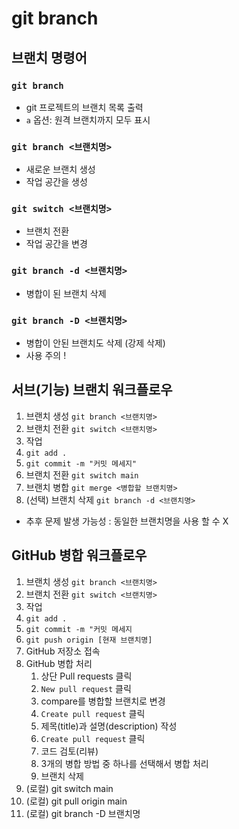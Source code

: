 # git branch

## 브랜치 명령어

### `git branch`

- git 프로젝트의 브랜치 목록 출력
- `a` 옵션: 원격 브랜치까지 모두 표시

### `git branch <브랜치명>`

- 새로운 브랜치 생성
- 작업 공간을 생성

### `git switch <브랜치명>`

- 브랜치 전환
- 작업 공간을 변경

### `git branch -d <브랜치명>`

- 병합이 된 브랜치 삭제

### `git branch -D <브랜치명>`

- 병합이 안된 브랜치도 삭제 (강제 삭제)
- 사용 주의 !

## 서브(기능) 브랜치 워크플로우

1. 브랜치 생성 `git branch <브랜치명>`
2. 브랜치 전환 `git switch <브랜치명>`
3. 작업
4. `git add .`
5. `git commit -m "커밋 메세지"`
6. 브랜치 전환 `git switch main`
7. 브랜치 병합 `git merge <병합할 브랜치명>`
8. (선택) 브랜치 삭제 `git branch -d <브랜치명>`

- 추후 문제 발생 가능성 : 동일한 브랜치명을 사용 할 수 X

## GitHub 병합 워크플로우

1. 브랜치 생성 `git branch <브랜치명>`
2. 브랜치 전환 `git switch <브랜치명>`
3. 작업
4. `git add . `
5. `git commit -m "커밋 메세지`
6. `git push origin [현재 브랜치명]`
7. GitHub 저장소 접속
8. GitHub 병합 처리
   1. 상단 Pull requests 클릭
   2. `New pull request` 클릭
   3. compare를 병합할 브랜치로 변경
   4. `Create pull request` 클릭
   5. 제목(title)과 설명(description) 작성
   6. `Create pull request` 클릭
   7. 코드 검토(리뷰)
   8. 3개의 병합 방법 중 하나를 선택해서 병합 처리
   9. 브랜치 삭제
9. (로컬) git switch main
10. (로컬) git pull origin main
11. (로컬) git branch -D 브랜치명